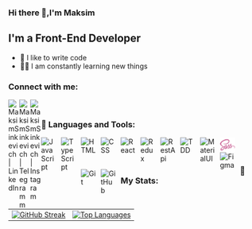 ### Hi there 👋,I'm Maksim

## I'm a Front-End Developer

- 💪 I like to write code
- 🤹🏽 I am constantly learning new things

### Connect with me:

[<img align="left" alt="MaksimSinkevich | LinkedIn" width="22px" src="https://cdn.jsdelivr.net/npm/simple-icons@v3/icons/linkedin.svg" />](https://www.linkedin.com/in/%D0%BC%D0%B0%D0%BA%D1%81%D0%B8%D0%BC-%D1%81%D0%B8%D0%BD%D1%8C%D0%BA%D0%B5%D0%B2%D0%B8%D1%87-747892281/)
[<img align="left" alt="MaksimSinkevich | Telegramm" width="22px" src="https://www.svgrepo.com/show/394493/telegram.svg"/>](https://t.me/Molot4)
[<img align="left" alt="MaksimSinkevich | Instagram" width="22px" src="https://cdn.jsdelivr.net/npm/simple-icons@v3/icons/instagram.svg" />](https://www.instagram.com/invites/contact/?i=sek373t35q4j&utm_content=8ei8ab8)

<br />

### 🧰 Languages and Tools:
<img align="left" alt="JavaScript" width="30px" style="padding-right:10px;" src="https://cdn.jsdelivr.net/gh/devicons/devicon/icons/javascript/javascript-plain.svg" />
<img align="left" alt="TypeScript" width="30px" style="padding-right:10px;" src="https://cdn.jsdelivr.net/gh/devicons/devicon/icons/typescript/typescript-plain.svg" />
<img align="left" alt="HTML" width="30px" style="padding-right:10px;" src="https://cdn.jsdelivr.net/gh/devicons/devicon/icons/html5/html5-plain.svg" />
<img align="left" alt="CSS" width="30px" style="padding-right:10px;" src="https://cdn.jsdelivr.net/gh/devicons/devicon/icons/css3/css3-plain.svg" />
<img align="left" alt="React" width="30px" style="padding-right:10px;" src="https://cdn.jsdelivr.net/gh/devicons/devicon/icons/react/react-original.svg" />
<img align="left" alt="Redux" width="30px" style="padding-right:10px;" src="https://www.svgrepo.com/show/452093/redux.svg" />
<img align="left" alt="RestApi" width="30px" style="padding-right:10px;" src="https://www.svgrepo.com/show/261808/api.svg" />
<img align="left" alt="TDD" width="30px" style="padding-right:10px;" src="https://www.svgrepo.com/show/439003/test-driven-development.svg" />
<img align="left" alt="MaterialUI" width="30px" style="padding-right:10px;" src="https://www.svgrepo.com/show/354048/material-ui.svg" />
<img align="left" alt="SASS" width="30px"  style="padding-right:10px;" src="https://raw.githubusercontent.com/github/explore/80688e429a7d4ef2fca1e82350fe8e3517d3494d/topics/sass/sass.png" />
<img align="left" alt="Figma" width="30px" style="padding-right:10px;" src="https://www.svgrepo.com/show/452202/figma.svg" />
<img align="left" alt="Git" width="30px" style="padding-right:10px;" src="https://cdn.jsdelivr.net/gh/devicons/devicon/icons/git/git-original.svg" />
<img align="left" alt="GitHub" width="30px" style="padding-right:10px;" src="https://cdn.jsdelivr.net/gh/devicons/devicon/icons/github/github-original.svg" />

<br />
<br />

### 🚀 My Stats:
  <table style="border-collapse: collapse;">
    <tr>
      <td style="border: none;">
        <a href="https://git.io/streak-stats">
          <img src="http://github-readme-streak-stats.herokuapp.com?user=1Molot&hide_border=true" alt="GitHub Streak" style="border: none;">
        </a>
      </td>
      <td style="border: none;">
        <a href="https://github.com/1Molot/github-readme-stats">
          <img src="https://github-readme-stats.vercel.app/api/top-langs/?username=1Molot&langs_count=3&hide_border=true" alt="Top Languages" style="border: none;">
        </a>
      </td>
    </tr>
  </table>

<br />
